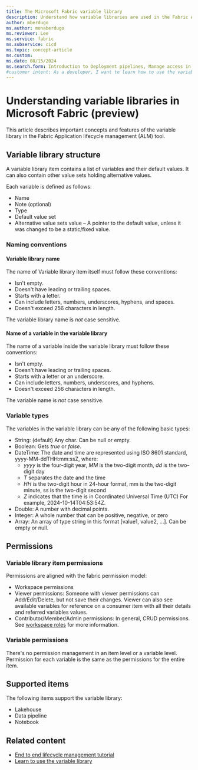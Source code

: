 ```yaml
---
title: The Microsoft Fabric variable library
description: Understand how variable libraries are used in the Fabric Application lifecycle management (ALM) tool.
author: mberdugo
ms.author: monaberdugo
ms.reviewer: Lee
ms.service: fabric
ms.subservice: cicd
ms.topic: concept-article
ms.custom:
ms.date: 08/15/2024
ms.search.form: Introduction to Deployment pipelines, Manage access in Deployment pipelines, Deployment pipelines operations
#customer intent: As a developer, I want to learn how to use the variable library item in the Microsoft Fabric Application lifecycle management (ALM) tool, so that I can manage my content lifecycle.
---
```


# Understanding variable libraries in Microsoft Fabric (preview)

This article describes important concepts and features of the variable library in the Fabric Application lifecycle management (ALM) tool.

## Variable library structure

A variable library item contains a list of variables and their default values. It can also contain other value sets holding alternative values.

Each variable is defined as follows:

- Name
- Note (optional)
- Type
- Default value set
- Alternative value sets value – A pointer to the default value, unless it was changed to be a static/fixed value.

### Naming conventions

#### Variable library name

The name of Variable library item itself must follow these conventions:

- Isn't empty.
- Doesn't have leading or trailing spaces.
- Starts with a letter.
- Can include letters, numbers, underscores, hyphens, and spaces.
- Doesn't exceed 256 characters in length.

The variable library name is *not* case sensitive.

#### Name of a variable in the variable library

The name of a variable inside the variable library must follow these conventions:

- Isn't empty.
- Doesn't have leading or trailing spaces.
- Starts with a letter or an underscore.
- Can include letters, numbers, underscores, and hyphens.
- Doesn't exceed 256 characters in length.

The variable name is *not* case sensitive.

### Variable types

The variables in the variable library can be any of the following basic types:

- String: (default) Any char. Can be null or empty.
- Boolean: Gets *true* or *false*.
- DateTime: The date and time are represented using ISO 8601 standard, yyyy-MM-ddTHH:mm:ssZ, where:
  - *yyyy* is the four-digit year, *MM* is the two-digit month, *dd* is the two-digit day
  - *T* separates the date and the time
  - *HH* is the two-digit hour in 24-hour format, mm is the two-digit minute, ss is the two-digit second
  - *Z* indicates that the time is in Coordinated Universal Time (UTC)
  For example, 2024-10-14T04:53:54Z.
- Double: A number with decimal points.
- Integer: A whole number that can be positive, negative, or zero
- Array: An array of type string in this format [value1, value2, …]. Can be empty or null.

## Permissions

### Variable library item permissions

Permissions are aligned with the fabric permission model:

- Workspace permissions
- Viewer permissions: Someone with viewer permissions can Add/Edit/Delete, but not save their changes. Viewer can also see available variables for reference on a consumer item with all their details and referred variables values.
- Contributor/Member/Admin permissions: In general, CRUD permissions. See [workspace roles](../../get-started/roles-workspaces.md) for more information.

### Variable permissions

There's no permission management in an item level or a variable level. Permission for each variable is the same as the permissions for the entire item.

## Supported items

The following items support the variable library:

- Lakehouse
- Data pipeline
- Notebook

## Related content

- [End to end lifecycle management tutorial](../cicd-tutorial.md)
- [Learn to use the variable library](./get-started-with-variable-libraries.md)
